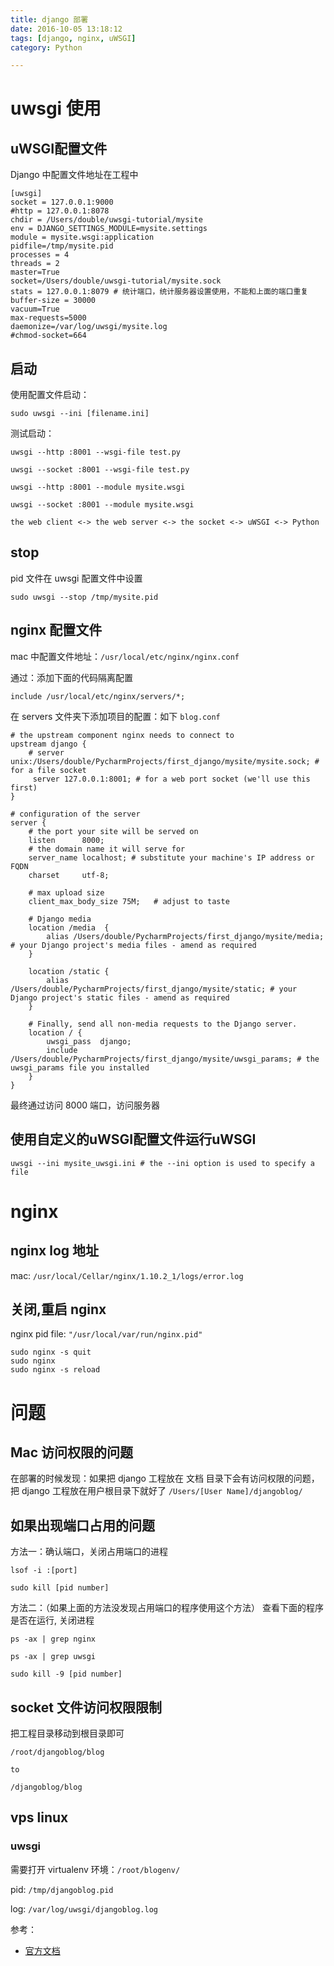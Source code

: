 ```yaml
---
title: django 部署
date: 2016-10-05 13:18:12
tags: [django, nginx, uWSGI]
category: Python

---
```



# uwsgi 使用

## uWSGI配置文件
Django 中配置文件地址在工程中

```
[uwsgi]
socket = 127.0.0.1:9000
#http = 127.0.0.1:8078
chdir = /Users/double/uwsgi-tutorial/mysite
env = DJANGO_SETTINGS_MODULE=mysite.settings
module = mysite.wsgi:application
pidfile=/tmp/mysite.pid
processes = 4
threads = 2
master=True
socket=/Users/double/uwsgi-tutorial/mysite.sock
stats = 127.0.0.1:8079 # 统计端口，统计服务器设置使用，不能和上面的端口重复
buffer-size = 30000
vacuum=True
max-requests=5000
daemonize=/var/log/uwsgi/mysite.log
#chmod-socket=664
```

## 启动

使用配置文件启动：

```
sudo uwsgi --ini [filename.ini]
```

测试启动：

```
uwsgi --http :8001 --wsgi-file test.py

uwsgi --socket :8001 --wsgi-file test.py

uwsgi --http :8001 --module mysite.wsgi

uwsgi --socket :8001 --module mysite.wsgi
```


```
the web client <-> the web server <-> the socket <-> uWSGI <-> Python
```

## stop

pid 文件在 uwsgi 配置文件中设置

```
sudo uwsgi --stop /tmp/mysite.pid
```


## nginx 配置文件

mac 中配置文件地址：`/usr/local/etc/nginx/nginx.conf`

通过：添加下面的代码隔离配置

```
include /usr/local/etc/nginx/servers/*;
```

在 servers 文件夹下添加项目的配置：如下 `blog.conf`

    # the upstream component nginx needs to connect to
    upstream django {
        # server unix:/Users/double/PycharmProjects/first_django/mysite/mysite.sock; # for a file socket
         server 127.0.0.1:8001; # for a web port socket (we'll use this first)
    }

    # configuration of the server
    server {
        # the port your site will be served on
        listen      8000;
        # the domain name it will serve for
        server_name localhost; # substitute your machine's IP address or FQDN
        charset     utf-8;

        # max upload size
        client_max_body_size 75M;   # adjust to taste

        # Django media
        location /media  {
            alias /Users/double/PycharmProjects/first_django/mysite/media;  # your Django project's media files - amend as required
        }

        location /static {
            alias /Users/double/PycharmProjects/first_django/mysite/static; # your Django project's static files - amend as required
        }

        # Finally, send all non-media requests to the Django server.
        location / {
            uwsgi_pass  django;
            include     /Users/double/PycharmProjects/first_django/mysite/uwsgi_params; # the uwsgi_params file you installed
        }
    }

最终通过访问 8000 端口，访问服务器

## 使用自定义的uWSGI配置文件运行uWSGI

    uwsgi --ini mysite_uwsgi.ini # the --ini option is used to specify a file

# nginx 

## nginx log 地址

mac: `/usr/local/Cellar/nginx/1.10.2_1/logs/error.log`

## 关闭,重启 nginx

nginx pid file: `"/usr/local/var/run/nginx.pid"` 

```
sudo nginx -s quit
sudo nginx
sudo nginx -s reload
```

# 问题

## Mac 访问权限的问题

在部署的时候发现：如果把 django 工程放在 文档 目录下会有访问权限的问题，把 django 工程放在用户根目录下就好了 `/Users/[User Name]/djangoblog/`

## 如果出现端口占用的问题

方法一：确认端口，关闭占用端口的进程
```
lsof -i :[port]

sudo kill [pid number]
```

方法二：（如果上面的方法没发现占用端口的程序使用这个方法）
查看下面的程序是否在运行, 关闭进程
```
ps -ax | grep nginx

ps -ax | grep uwsgi

sudo kill -9 [pid number]
```

## socket 文件访问权限限制

把工程目录移动到根目录即可

```
/root/djangoblog/blog

to

/djangoblog/blog
```

## vps linux

### uwsgi

需要打开 virtualenv 环境：`/root/blogenv/`

pid: `/tmp/djangoblog.pid`

log: `/var/log/uwsgi/djangoblog.log`






参考：

- [官方文档](http://uwsgi-docs.readthedocs.io/en/latest/tutorials/Django_and_nginx.html)
